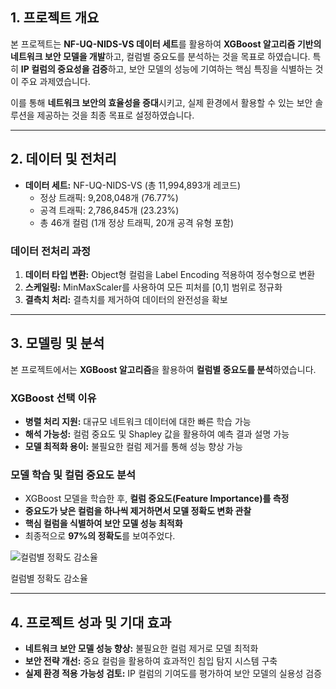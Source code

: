 ## **1. 프로젝트 개요**

본 프로젝트는 **NF-UQ-NIDS-VS 데이터 세트**를 활용하여 **XGBoost 알고리즘 기반의 네트워크 보안 모델을 개발**하고, 컬럼별 중요도를 분석하는 것을 목표로 하였습니다. 특히 **IP 컬럼의 중요성을 검증**하고, 보안 모델의 성능에 기여하는 핵심 특징을 식별하는 것이 주요 과제였습니다.

이를 통해 **네트워크 보안의 효율성을 증대**시키고, 실제 환경에서 활용할 수 있는 보안 솔루션을 제공하는 것을 최종 목표로 설정하였습니다.

---

## **2. 데이터 및 전처리**

- **데이터 세트:** NF-UQ-NIDS-VS (총 11,994,893개 레코드)
    - 정상 트래픽: 9,208,048개 (76.77%)
    - 공격 트래픽: 2,786,845개 (23.23%)
    - 총 46개 컬럼 (1개 정상 트래픽, 20개 공격 유형 포함)

### **데이터 전처리 과정**

1. **데이터 타입 변환:** Object형 컬럼을 Label Encoding 적용하여 정수형으로 변환
2. **스케일링:** MinMaxScaler를 사용하여 모든 피처를 [0,1] 범위로 정규화
3. **결측치 처리:** 결측치를 제거하여 데이터의 완전성을 확보

---

## **3. 모델링 및 분석**

본 프로젝트에서는 **XGBoost 알고리즘**을 활용하여 **컬럼별 중요도를 분석**하였습니다.

### **XGBoost 선택 이유**

- **병렬 처리 지원:** 대규모 네트워크 데이터에 대한 빠른 학습 가능
- **해석 가능성:** 컬럼 중요도 및 Shapley 값을 활용하여 예측 결과 설명 가능
- **모델 최적화 용이:** 불필요한 컬럼 제거를 통해 성능 향상 가능

### **모델 학습 및 컬럼 중요도 분석**

- XGBoost 모델을 학습한 후, **컬럼 중요도(Feature Importance)를 측정**
- **중요도가 낮은 컬럼을 하나씩 제거하면서 모델 정확도 변화 관찰**
- **핵심 컬럼을 식별하여 보안 모델 성능 최적화**
- 최종적으로 **97%의 정확도**를 보여주었다.

![ 컬럼별 정확도 감소율](attachment:3cd89b78-a9a0-4162-b5b7-b263b7c0e475:그림4.png)

 컬럼별 정확도 감소율

---

## **4. 프로젝트 성과 및 기대 효과**

- **네트워크 보안 모델 성능 향상:** 불필요한 컬럼 제거로 모델 최적화
- **보안 전략 개선:** 중요 컬럼을 활용하여 효과적인 침입 탐지 시스템 구축
- **실제 환경 적용 가능성 검토:** IP 컬럼의 기여도를 평가하여 보안 모델의 실용성 검증
